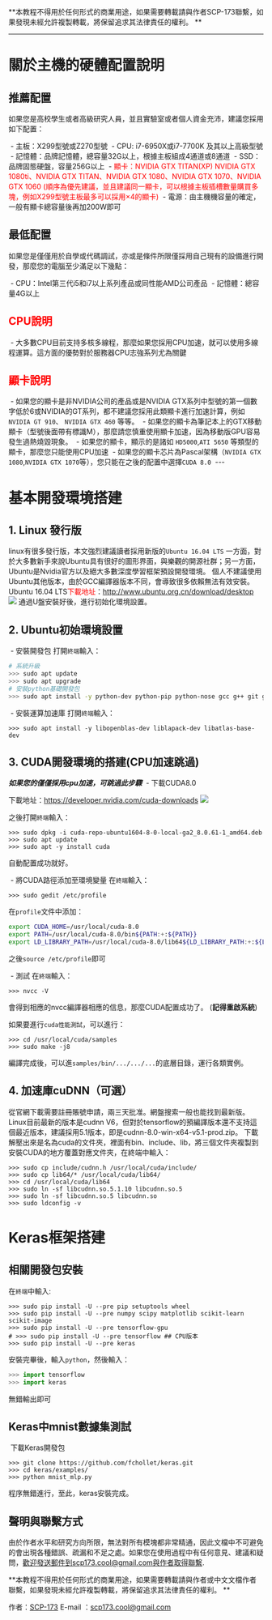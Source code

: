 **本教程不得用於任何形式的商業用途，如果需要轉載請與作者SCP-173聯繫，如果發現未經允許複製轉載，將保留追求其法律責任的權利。 **



---
# 關於主機的硬體配置說明
## **推薦配置**
如果您是高校學生或者高級研究人員，並且實驗室或者個人資金充沛，建議您採用如下配置：

 - 主板：X299型號或Z270型號
 - CPU: i7-6950X或i7-7700K 及其以上高級型號
 - 記憶體：品牌記憶體，總容量32G以上，根據主板組成4通道或8通道
 - SSD： 品牌固態硬盤，容量256G以上
 - <font color=#FF0000>顯卡：NVIDIA GTX TITAN(XP) NVIDIA GTX 1080ti、NVIDIA GTX TITAN、NVIDIA GTX 1080、NVIDIA GTX 1070、NVIDIA GTX 1060 (順序為優先建議，並且建議同一顯卡，可以根據主板插槽數量購買多塊，例如X299型號主板最多可以採用×4的顯卡)</font>
 - 電源：由主機機容量的確定，一般有顯卡總容量後再加200W即可
## **最低配置**
如果您是僅僅用於自學或代碼調試，亦或是條件所限僅採用自己現有的設備進行開發，那麼您的電腦至少滿足以下幾點：

 - CPU：Intel第三代i5和i7以上系列產品或同性能AMD公司產品
 - 記憶體：總容量4G以上

## <font color=#FF0000>CPU說明</font>
 - 大多數CPU目前支持多核多線程，那麼如果您採用CPU加速，就可以使用多線程運算。這方面的優勢對於服務器CPU志強系列尤為關鍵
## <font color=#FF0000>顯卡說明</font>
 - 如果您的顯卡是非NVIDIA公司的產品或是NVIDIA GTX系列中型號的第一個數字低於6或NVIDIA的GT系列，都不建議您採用此類顯卡進行加速計算，例如`NVIDIA GT 910`、 `NVIDIA GTX 460` 等等。
 - 如果您的顯卡為筆記本上的GTX移動顯卡（型號後面帶有標識M），那麼請您慎重使用顯卡加速，因為移動版GPU容易發生過熱燒毀現象。
 - 如果您的顯卡，顯示的是諸如 `HD5000`,`ATI 5650` 等類型的顯卡，那麼您只能使用CPU加速
 - 如果您的顯卡芯片為Pascal架構（`NVIDIA GTX 1080`,`NVIDIA GTX 1070`等），您只能在之後的配置中選擇`CUDA 8.0`
 ---

# 基本開發環境搭建
## 1. Linux 發行版
linux有很多發行版，本文強烈建議讀者採用新版的`Ubuntu 16.04 LTS`
一方面，對於大多數新手來說Ubuntu具有很好的圖形界面，與樂觀的開源社群；另一方面，Ubuntu是Nvidia官方以及絕大多數深度學習框架預設開發環境。
個人不建議使用Ubuntu其他版本，由於GCC編譯器版本不同，會導致很多依賴無法有效安裝。
Ubuntu 16.04 LTS<font color=#FF0000>下載地址</font>：http://www.ubuntu.org.cn/download/desktop
![](../images/keras_ubuntu_1.png)
通過U盤安裝好後，進行初始化環境設置。
## 2. Ubuntu初始環境設置

 - 安裝開發包
打開`終端`輸入：
```bash
# 系統升級
>>> sudo apt update
>>> sudo apt upgrade
# 安裝python基礎開發包
>>> sudo apt install -y python-dev python-pip python-nose gcc g++ git gfortran vim
```

 - 安裝運算加速庫
打開`終端`輸入：
```
>>> sudo apt install -y libopenblas-dev liblapack-dev libatlas-base-dev
```

## 3. CUDA開發環境的搭建(CPU加速跳過)
***如果您的僅僅採用cpu加速，可跳過此步驟***
 - 下載CUDA8.0

下載地址：https://developer.nvidia.com/cuda-downloads
![](../images/keras_ubuntu_2.png)

之後打開`終端`輸入：

```
>>> sudo dpkg -i cuda-repo-ubuntu1604-8-0-local-ga2_8.0.61-1_amd64.deb
>>> sudo apt update
>>> sudo apt -y install cuda
```
自動配置成功就好。

 - 將CUDA路徑添加至環境變量
在`終端`輸入：
```
>>> sudo gedit /etc/profile
```
在`profile`文件中添加：
```bash
export CUDA_HOME=/usr/local/cuda-8.0
export PATH=/usr/local/cuda-8.0/bin${PATH:+:${PATH}}
export LD_LIBRARY_PATH=/usr/local/cuda-8.0/lib64${LD_LIBRARY_PATH:+:${LD_LIBRARY_PATH}}
```
之後`source /etc/profile`即可

 - 測試
在`終端`輸入：
```
>>> nvcc -V
```
會得到相應的nvcc編譯器相應的信息，那麼CUDA配置成功了。 (**記得重啟系統**)

如果要進行`cuda性能測試`，可以進行：
```shell
>>> cd /usr/local/cuda/samples
>>> sudo make -j8
```
編譯完成後，可以進`samples/bin/.../.../...`的底層目錄，運行各類實例。


## 4. 加速庫cuDNN（可選）
從官網下載需要註冊賬號申請，兩三天批准。網盤搜索一般也能找到最新版。
Linux目前最新的版本是cudnn V6，但對於tensorflow的預編譯版本還不支持這個最近版本，建議採用5.1版本，即是cudnn-8.0-win-x64-v5.1-prod.zip。
下載解壓出來是名為cuda的文件夾，裡面有bin、include、lib，將三個文件夾複製到安裝CUDA的地方覆蓋對應文件夾，在終端中輸入：
```shell
>>> sudo cp include/cudnn.h /usr/local/cuda/include/
>>> sudo cp lib64/* /usr/local/cuda/lib64/
>>> cd /usr/local/cuda/lib64
>>> sudo ln -sf libcudnn.so.5.1.10 libcudnn.so.5
>>> sudo ln -sf libcudnn.so.5 libcudnn.so
>>> sudo ldconfig -v
```

# Keras框架搭建

## 相關開發包安裝
在`終端`中輸入:
```shell
>>> sudo pip install -U --pre pip setuptools wheel
>>> sudo pip install -U --pre numpy scipy matplotlib scikit-learn scikit-image
>>> sudo pip install -U --pre tensorflow-gpu
# >>> sudo pip install -U --pre tensorflow ## CPU版本
>>> sudo pip install -U --pre keras
```
安裝完畢後，輸入`python`，然後輸入：
```python
>>> import tensorflow
>>> import keras
```
無錯輸出即可


## Keras中mnist數據集測試
 下載Keras開發包
```shell
>>> git clone https://github.com/fchollet/keras.git
>>> cd keras/examples/
>>> python mnist_mlp.py
```
程序無錯進行，至此，keras安裝完成。


## 聲明與聯繫方式 ##

由於作者水平和研究方向所限，無法對所有模塊都非常精通，因此文檔中不可避免的會出現各種錯誤、疏漏和不足之處。如果您在使用過程中有任何意見、建議和疑問，歡迎發送郵件到scp173.cool@gmail.com與作者取得聯繫.

**本教程不得用於任何形式的商業用途，如果需要轉載請與作者或中文文檔作者聯繫，如果發現未經允許複製轉載，將保留追求其法律責任的權利。 **

作者：[SCP-173](https://github.com/KaiwenXiao)
E-mail ：scp173.cool@gmail.com